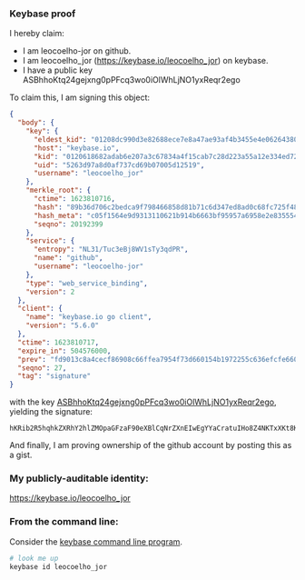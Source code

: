 ### Keybase proof

I hereby claim:

  * I am leocoelho-jor on github.
  * I am leocoelho_jor (https://keybase.io/leocoelho_jor) on keybase.
  * I have a public key ASBhhoKtq24gejxng0pPFcq3wo0iOlWhLjNO1yxReqr2ego

To claim this, I am signing this object:

```json
{
  "body": {
    "key": {
      "eldest_kid": "01208dc990d3e82688ece7e8a47ae93af4b3455e4e06264380fc08e8476800ce26290a",
      "host": "keybase.io",
      "kid": "0120618682adab6e207a3c67834a4f15cab7c28d223a55a12e334ed72c517aaaf67a0a",
      "uid": "5263d97a8d0af737cd69b07005d12519",
      "username": "leocoelho_jor"
    },
    "merkle_root": {
      "ctime": 1623810716,
      "hash": "89b36d706c2bedca9f798466858d81b71c6d347ed8ad0c68fc725f48e7f07bcc8efe38c82d7ef2172e8d771c4fa1e5fa124cecb9efdef27e11eba4ba8bde45b2",
      "hash_meta": "c05f1564e9d9313110621b914b6663bf95957a6958e2e8355548acd450d0e857",
      "seqno": 20192399
    },
    "service": {
      "entropy": "NL31/Tuc3eBj8WV1sTy3qdPR",
      "name": "github",
      "username": "leocoelho-jor"
    },
    "type": "web_service_binding",
    "version": 2
  },
  "client": {
    "name": "keybase.io go client",
    "version": "5.6.0"
  },
  "ctime": 1623810717,
  "expire_in": 504576000,
  "prev": "fd9013c8a4cecf86908c66ffea7954f73d660154b1972255c636efcfe6604264",
  "seqno": 27,
  "tag": "signature"
}
```

with the key [ASBhhoKtq24gejxng0pPFcq3wo0iOlWhLjNO1yxReqr2ego](https://keybase.io/leocoelho_jor), yielding the signature:

```
hKRib2R5hqhkZXRhY2hlZMOpaGFzaF90eXBlCqNrZXnEIwEgYYaCratuIHo8Z4NKTxXKt8KNIjpVoS4zTtcsUXqq9noKp3BheWxvYWTESpcCG8Qg/ZATyKTOz4aQjGb/6nlU9z1mAVSxlyJVxjbvz+ZgQmTEINqhdyqycLPJJ84Ytf2xCLDcVoupgRqwHON01j08B9kCAgHCo3NpZ8RAfTXo2H4tzOnvNvHuAN0xxhqIn/TRno1hkDUqnVqbbjE0La84a313GnDxNdNCGSJVZw4qkHuZlYSq/MC58P/lDahzaWdfdHlwZSCkaGFzaIKkdHlwZQildmFsdWXEIKmU2ClW/z4KpHCVRLBXl655K5nHJ87vd5ByEgJnX50vo3RhZ80CAqd2ZXJzaW9uAQ==

```

And finally, I am proving ownership of the github account by posting this as a gist.

### My publicly-auditable identity:

https://keybase.io/leocoelho_jor

### From the command line:

Consider the [keybase command line program](https://keybase.io/download).

```bash
# look me up
keybase id leocoelho_jor